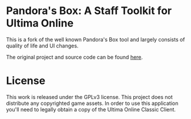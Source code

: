 # Pandora's Box: A Staff Toolkit for Ultima Online

This is a fork of the well known Pandora's Box tool and largely consists of quality of life and UI changes.

The original project and source code can be found [here](https://code.google.com/archive/p/pandorasbox3/).

# License

This work is released under the GPLv3 license. This project does not distribute any copyrighted game assets. In order to use this application you'll need to legally obtain a copy of the Ultima Online Classic Client.